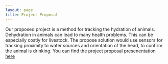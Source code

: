 ```yaml
---
layout: page
title: Project Proposal
---
```

Our proposed project is a method for tracking the hydration of animals. Dehydration in animals can lead to many health problems. This can be especially costly for livestock.
The propose solution would use sensors for tracking proximity to water sources and orientation of the head, to confirm the animal is drinking.
You can find the project proposal presenentation [here](https://docs.google.com/presentation/d/1cEJiQYnhUEhbjwE6oPk1i3JMs7hYTmxlo57c02w9J9A/edit?usp=sharing)
